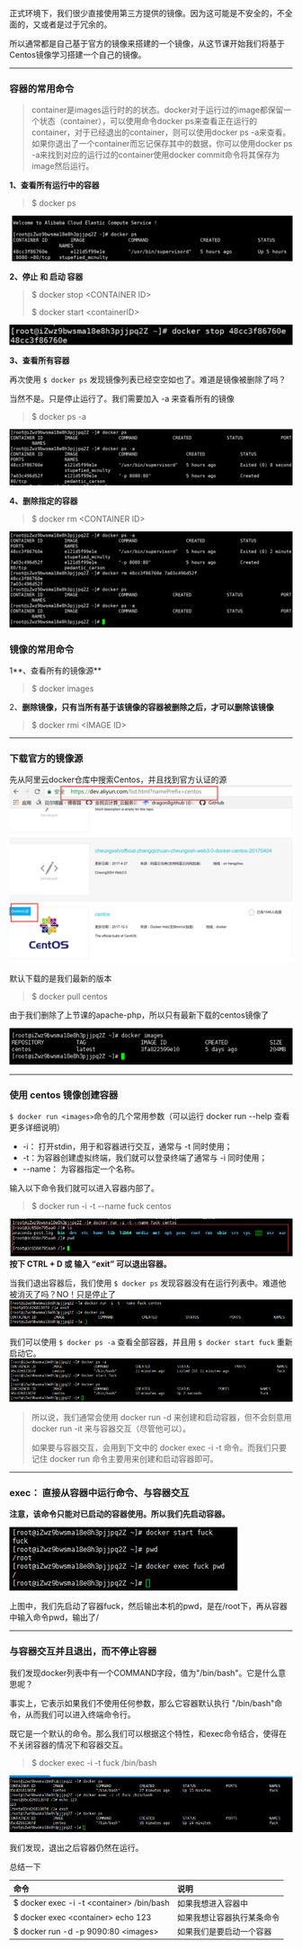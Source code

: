 正式环境下，我们很少直接使用第三方提供的镜像。因为这可能是不安全的，不全面的，又或者是过于冗余的。

所以通常都是自己基于官方的镜像来搭建的一个镜像，从这节课开始我们将基于Centos镜像学习搭建一个自己的镜像。

---

### 容器的常用命令

> container是images运行时的的状态。docker对于运行过的image都保留一个状态（container），可以使用命令docker ps来查看正在运行的container，对于已经退出的container，则可以使用docker ps -a来查看。 如果你退出了一个container而忘记保存其中的数据，你可以使用docker ps -a来找到对应的运行过的container使用docker commit命令将其保存为image然后运行。

**1、查看所有运行中的容器**

> $ docker ps

![](/assets/2312312321import.png)

**2、停止 和 启动 容器**

> $ docker stop &lt;CONTAINER ID&gt;
>
> $ docker start &lt;containerID&gt;

![](/assets/676776import.png)

**3、查看所有容器**

再次使用 `$ docker ps` 发现镜像列表已经空空如也了。难道是镜像被删除了吗？

当然不是。只是停止运行了。我们需要加入 -a 来查看所有的镜像

> $ docker ps -a

![](/assets/32525import.png)

**4、删除指定的容器**

> $ docker rm &lt;CONTAINER ID&gt;

![](/assets/100import.png)

### 镜像的常用命令

1**、查看所有的镜像源**

> $ docker images

2、**删除镜像，只有当所有基于该镜像的容器被删除之后，才可以删除该镜像**

> $ docker rmi &lt;IMAGE ID&gt;

---

### 下载官方的镜像源

先从阿里云docker仓库中搜索Centos，并且找到官方认证的源![](/assets/65223import.png)

默认下载的是我们最新的版本

> $ docker pull centos

由于我们删除了上节课的apache-php，所以只有最新下载的centos镜像了

![](/assets/562342import.png)

---

### 使用 centos 镜像创建容器

`$ docker run <images>`命令的几个常用参数（可以运行 docker run --help 查看更多详细说明）

* -i： 打开stdin，用于和容器进行交互，通常与 -t 同时使用；
* -t：为容器创建虚拟终端，我们就可以登录终端了通常与 -i 同时使用；
* --name：  为容器指定一个名称。

输入以下命令我们就可以进入容器内部了。

> $ docker run -i -t --name fuck centos

![](/assets/342342import.png)**按下 CTRL + D 或 输入 “exit” 可以退出容器。**

当我们退出容器后，我们使用 `$ docker ps` 发现容器没有在运行列表中。难道他被消灭了吗？NO！只是停止了![](/assets/wq5215123import.png)

我们可以使用 `$ docker ps -a` 查看全部容器，并且用 `$ docker start fuck` 重新启动它。![](/assets/64556import.png)

> 所以说，我们通常会使用 docker run -d 来创建和启动容器，但不会刻意用 docker run -it 来与容器交互（尽管他可以）。
>
> 如果要与容器交互，会用到下文中的 docker exec -i -t 命令。而我们只要记住 docker run 命令主要用来创建和启动容器即可。

---

### exec： 直接从容器中运行命令、与容器交互

**注意，该命令只能对已启动的容器使用。所以我们先启动容器。**

![](/assets/123123123123import.png)

上图中，我们先启动了容器fuck，然后输出本机的pwd，是在/root下，再从容器中输入命令pwd，输出了/

---

### 与容器交互并且退出，而不停止容器

我们发现docker列表中有一个COMMAND字段，值为"/bin/bash"。它是什么意思呢？

事实上，它表示如果我们不使用任何参数，那么它容器默认执行 "/bin/bash"命令，从而我们可以进入终端命令行。

既它是一个默认的命令。那么我们可以根据这个特性，和exec命令结合，使得在不关闭容器的情况下和容器交互。

> $ docker exec -i  -t fuck /bin/bash

![](/assets/12312351import.png)

我们发现，退出之后容器仍然在运行。

总结一下

| 命令 | 说明 |
| :--- | :--- |
| $ docker exec -i -t &lt;container&gt; /bin/bash | 如果我想进入容器中 |
| $ docker exec  &lt;container&gt; echo 123 | 如果我想让容器执行某条命令 |
| $ docker run -d  -p 9090:80 &lt;images&gt; | 如果我们是要启动一个容器 |



